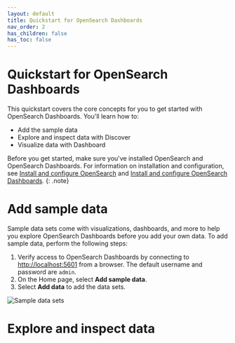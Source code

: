 ```yaml
---
layout: default
title: Quickstart for OpenSearch Dashboards
nav_order: 2
has_children: false
has_toc: false
---
```


# Quickstart for OpenSearch Dashboards

This quickstart covers the core concepts for you to get started with OpenSearch Dashboards. You'll learn how to:

- Add the sample data
- Explore and inspect data with Discover
- Visualize data with Dashboard

Before you get started, make sure you've installed OpenSearch and OpenSearch Dashboards. For information on installation and configuration, see [Install and configure OpenSearch]({{site.url}}{{site.baseurl}}/install-and-configure/install-opensearch/index/) and [Install and configure OpenSearch Dashboards]({{site.url}}{{site.baseurl}}/install-and-configure/install-dashboards/index/).
{: .note}

# Add sample data

Sample data sets come with visualizations, dashboards, and more to help you explore OpenSearch Dashboards before you add your own data. To add sample data, perform the following steps:

1. Verify access to OpenSearch Dashboards by connecting to [http://localhost:5601](http://localhost:5601) from a browser. The default username and password are `admin`.
2. On the Home page, select **Add sample data**.
3. Select **Add data** to add the data sets.

![Sample data sets]({{site.url}}{{site.baseurl}}/images/add-sample-data.png)

# Explore and inspect data

